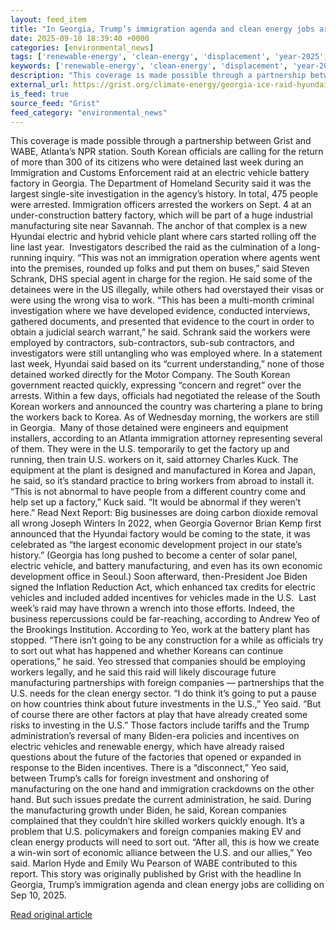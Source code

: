 ```yaml
---
layout: feed_item
title: "In Georgia, Trump’s immigration agenda and clean energy jobs are colliding"
date: 2025-09-10 18:39:40 +0000
categories: [environmental_news]
tags: ['renewable-energy', 'clean-energy', 'displacement', 'year-2025', 'solar-power', 'climate-costs', 'climate-migration', 'economic-impacts']
keywords: ['renewable-energy', 'clean-energy', 'displacement', 'year-2025', 'solar-power', 'georgia', 'trump', 'immigration']
description: "This coverage is made possible through a partnership between Grist and WABE, Atlanta’s NPR station"
external_url: https://grist.org/climate-energy/georgia-ice-raid-hyundai-battery-immigration-clean-energy/
is_feed: true
source_feed: "Grist"
feed_category: "environmental_news"
---
```


This coverage is made possible through a partnership between Grist and WABE, Atlanta’s NPR station. South Korean officials are calling for the return of more than 300 of its citizens who were detained last week during an Immigration and Customs Enforcement raid at an electric vehicle battery factory in Georgia. The Department of Homeland Security said it was the largest single-site investigation in the agency’s history. In total, 475 people were arrested. Immigration officers arrested the workers on Sept. 4 at an under-construction battery factory, which will be part of a huge industrial manufacturing site near Savannah. The anchor of that complex is a new Hyundai electric and hybrid vehicle plant where cars started rolling off the line last year.&nbsp; Investigators described the raid as the culmination of a long-running inquiry. “This was not an immigration operation where agents went into the premises, rounded up folks and put them on buses,” said Steven Schrank, DHS special agent in charge for the region. He said some of the detainees were in the US illegally, while others had overstayed their visas or were using the wrong visa to work. “This has been a multi-month criminal investigation where we have developed evidence, conducted interviews, gathered documents, and presented that evidence to the court in order to obtain a judicial search warrant,” he said. Schrank said the workers were employed by contractors, sub-contractors, sub-sub contractors, and investigators were still untangling who was employed where. In a statement last week, Hyundai said based on its “current understanding,” none of those detained worked directly for the Motor Company. The South Korean government reacted quickly, expressing “concern and regret” over the arrests. Within a few days, officials had negotiated the release of the South Korean workers and announced the country was chartering a plane to bring the workers back to Korea. As of Wednesday morning, the workers are still in Georgia.&nbsp; Many of those detained were engineers and equipment installers, according to an Atlanta immigration attorney representing several of them. They were in the U.S. temporarily to get the factory up and running, then train U.S. workers on it, said attorney Charles Kuck. The equipment at the plant is designed and manufactured in Korea and Japan, he said, so it’s standard practice to bring workers from abroad to install it. “This is not abnormal to have people from a different country come and help set up a factory,” Kuck said. “It would be abnormal if they weren’t here.” Read Next Report: Big businesses are doing carbon dioxide removal all wrong Joseph Winters In 2022, when Georgia Governor Brian Kemp first announced that the Hyundai factory would be coming to the state, it was celebrated as “the largest economic development project in our state&#8217;s history.” (Georgia has long pushed to become a center of solar panel, electric vehicle, and battery manufacturing, and even has its own economic development office in Seoul.) Soon afterward, then-President Joe Biden signed the Inflation Reduction Act, which enhanced tax credits for electric vehicles and included added incentives for vehicles made in the U.S.&nbsp; Last week’s raid may have thrown a wrench into those efforts. Indeed, the business repercussions could be far-reaching, according to Andrew Yeo of the Brookings Institution. According to Yeo, work at the battery plant has stopped. “There isn&#8217;t going to be any construction for a while as officials try to sort out what has happened and whether Koreans can continue operations,” he said. Yeo stressed that companies should be employing workers legally, and he said this raid will likely discourage future manufacturing partnerships with foreign companies — partnerships that the U.S. needs for the clean energy sector. “I do think it’s going to put a pause on how countries think about future investments in the U.S.,” Yeo said. “But of course there are other factors at play that have already created some risks to investing in the U.S.” Those factors include tariffs and the Trump administration’s reversal of many Biden-era policies and incentives on electric vehicles and renewable energy, which have already raised questions about the future of the factories that opened or expanded in response to the Biden incentives. There is a “disconnect,” Yeo said, between Trump’s calls for foreign investment and onshoring of manufacturing on the one hand and immigration crackdowns on the other hand. But such issues predate the current administration, he said. During the manufacturing growth under Biden, he said, Korean companies complained that they couldn’t hire skilled workers quickly enough. It’s a problem that U.S. policymakers and foreign companies making EV and clean energy products will need to sort out. “After all, this is how we create a win-win sort of economic alliance between the U.S. and our allies,” Yeo said. Marlon Hyde and Emily Wu Pearson of WABE contributed to this report. This story was originally published by Grist with the headline In Georgia, Trump’s immigration agenda and clean energy jobs are colliding on Sep 10, 2025.

[Read original article](https://grist.org/climate-energy/georgia-ice-raid-hyundai-battery-immigration-clean-energy/)
